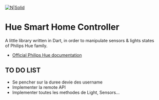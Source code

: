 [![N|Solid](https://upload.wikimedia.org/wikipedia/en/a/a1/Philips_hue_logo.png)](https://nodesource.com/products/nsolid)

# Hue Smart Home Controller

A little library written in Dart, in order to manipulate sensors & lights states of Philips Hue family.

* [Official Philips Hue documentation](https://developers.meethue.com/)


## TO DO LIST
* Se pencher sur la duree devie des username
* Implementer la remote API
* Implementer toutes les methodes de Light, Sensors...